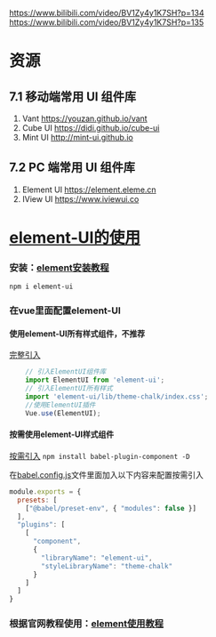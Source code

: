 
https://www.bilibili.com/video/BV1Zy4y1K7SH?p=134
https://www.bilibili.com/video/BV1Zy4y1K7SH?p=135



# 资源
## 7.1 移动端常用 UI 组件库
1. Vant https://youzan.github.io/vant
2. Cube UI https://didi.github.io/cube-ui
3. Mint UI http://mint-ui.github.io

## 7.2 PC 端常用 UI 组件库
1. Element UI https://element.eleme.cn
2. IView UI https://www.iviewui.co

# [element-UI的使用](https://element.eleme.cn)
### 安装：[element安装教程](https://element.eleme.cn/#/zh-CN/component/installation)
``` npm i element-ui ```


### 在vue里面配置element-UI
#### 使用element-UI所有样式组件，不推荐
[完整引入](https://element.eleme.cn/#/zh-CN/component/quickstart#wan-zheng-yin-ru)

```javascript
    // 引入ElementUI组件库
    import ElementUI from 'element-ui';
    // 引入ElementUI所有样式
    import 'element-ui/lib/theme-chalk/index.css';
    //使用ElementUI插件
    Vue.use(ElementUI);
```
#### 按需使用element-UI样式组件
[按需引入](https://element.eleme.cn/#/zh-CN/component/quickstart#an-xu-yin-ru)
``` npm install babel-plugin-component -D ```

在[babel.config.js](../babel.config.js)文件里面加入以下内容来配置按需引入
```javascript
module.exports = {
  presets: [
    ["@babel/preset-env", { "modules": false }]
  ],
  "plugins": [
    [
      "component",
      {
        "libraryName": "element-ui",
        "styleLibraryName": "theme-chalk"
      }
    ]
  ]
}

```


### 根据官网教程使用：[element使用教程](https://element.eleme.cn/#/zh-CN/component/quickstart)
